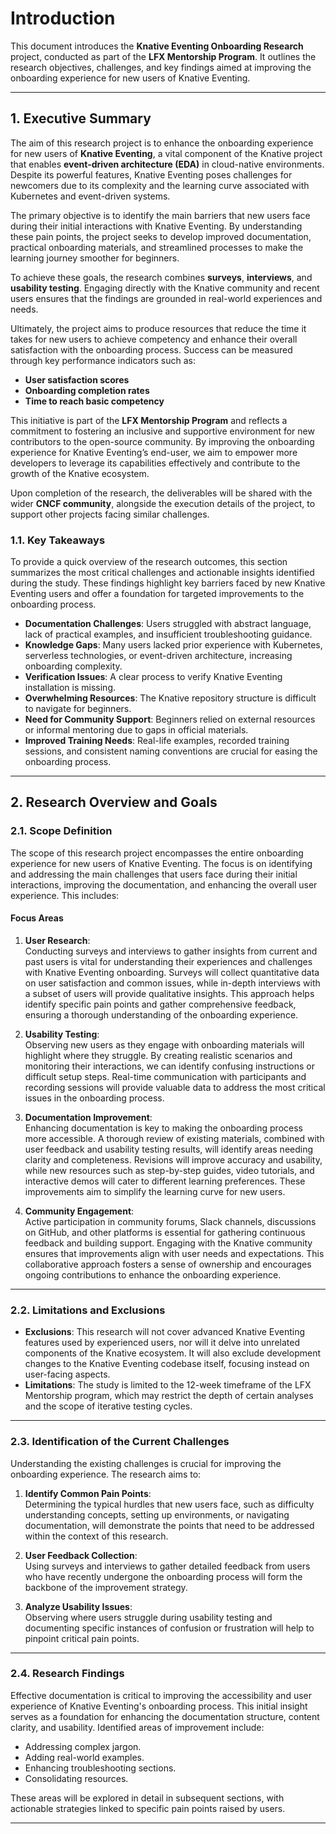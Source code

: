 # Introduction

This document introduces the **Knative Eventing Onboarding Research** project, conducted as part of the **LFX Mentorship Program**. It outlines the research objectives, challenges, and key findings aimed at improving the onboarding experience for new users of Knative Eventing.

---

## 1. Executive Summary

The aim of this research project is to enhance the onboarding experience for new users of **Knative Eventing**, a vital component of the Knative project that enables **event-driven architecture (EDA)** in cloud-native environments. Despite its powerful features, Knative Eventing poses challenges for newcomers due to its complexity and the learning curve associated with Kubernetes and event-driven systems.

The primary objective is to identify the main barriers that new users face during their initial interactions with Knative Eventing. By understanding these pain points, the project seeks to develop improved documentation, practical onboarding materials, and streamlined processes to make the learning journey smoother for beginners.

To achieve these goals, the research combines **surveys**, **interviews**, and **usability testing**. Engaging directly with the Knative community and recent users ensures that the findings are grounded in real-world experiences and needs.

Ultimately, the project aims to produce resources that reduce the time it takes for new users to achieve competency and enhance their overall satisfaction with the onboarding process. Success can be measured through key performance indicators such as:
- **User satisfaction scores**
- **Onboarding completion rates**
- **Time to reach basic competency**

This initiative is part of the **LFX Mentorship Program** and reflects a commitment to fostering an inclusive and supportive environment for new contributors to the open-source community. By improving the onboarding experience for Knative Eventing’s end-user, we aim to empower more developers to leverage its capabilities effectively and contribute to the growth of the Knative ecosystem.

Upon completion of the research, the deliverables will be shared with the wider **CNCF community**, alongside the execution details of the project, to support other projects facing similar challenges.


### 1.1. Key Takeaways

To provide a quick overview of the research outcomes, this section summarizes the most critical challenges and actionable insights identified during the study. These findings highlight key barriers faced by new Knative Eventing users and offer a foundation for targeted improvements to the onboarding process.

- **Documentation Challenges**: Users struggled with abstract language, lack of practical examples, and insufficient troubleshooting guidance.
- **Knowledge Gaps**: Many users lacked prior experience with Kubernetes, serverless technologies, or event-driven architecture, increasing onboarding complexity.
- **Verification Issues**: A clear process to verify Knative Eventing installation is missing.
- **Overwhelming Resources**: The Knative repository structure is difficult to navigate for beginners.
- **Need for Community Support**: Beginners relied on external resources or informal mentoring due to gaps in official materials.
- **Improved Training Needs**: Real-life examples, recorded training sessions, and consistent naming conventions are crucial for easing the onboarding process.

---

## 2. Research Overview and Goals

### 2.1. Scope Definition

The scope of this research project encompasses the entire onboarding experience for new users of Knative Eventing. The focus is on identifying and addressing the main challenges that users face during their initial interactions, improving the documentation, and enhancing the overall user experience. This includes:

#### Focus Areas

1. **User Research**:  
   Conducting surveys and interviews to gather insights from current and past users is vital for understanding their experiences and challenges with Knative Eventing onboarding. Surveys will collect quantitative data on user satisfaction and common issues, while in-depth interviews with a subset of users will provide qualitative insights. This approach helps identify specific pain points and gather comprehensive feedback, ensuring a thorough understanding of the onboarding experience.

2. **Usability Testing**:  
   Observing new users as they engage with onboarding materials will highlight where they struggle. By creating realistic scenarios and monitoring their interactions, we can identify confusing instructions or difficult setup steps. Real-time communication with participants and recording sessions will provide valuable data to address the most critical issues in the onboarding process.

3. **Documentation Improvement**:  
   Enhancing documentation is key to making the onboarding process more accessible. A thorough review of existing materials, combined with user feedback and usability testing results, will identify areas needing clarity and completeness. Revisions will improve accuracy and usability, while new resources such as step-by-step guides, video tutorials, and interactive demos will cater to different learning preferences. These improvements aim to simplify the learning curve for new users.

4. **Community Engagement**:  
   Active participation in community forums, Slack channels, discussions on GitHub, and other platforms is essential for gathering continuous feedback and building support. Engaging with the Knative community ensures that improvements align with user needs and expectations. This collaborative approach fosters a sense of ownership and encourages ongoing contributions to enhance the onboarding experience.

---

### 2.2. Limitations and Exclusions

- **Exclusions**: This research will not cover advanced Knative Eventing features used by experienced users, nor will it delve into unrelated components of the Knative ecosystem. It will also exclude development changes to the Knative Eventing codebase itself, focusing instead on user-facing aspects.
- **Limitations**: The study is limited to the 12-week timeframe of the LFX Mentorship program, which may restrict the depth of certain analyses and the scope of iterative testing cycles.

---

### 2.3. Identification of the Current Challenges

Understanding the existing challenges is crucial for improving the onboarding experience. The research aims to:

1. **Identify Common Pain Points**:  
   Determining the typical hurdles that new users face, such as difficulty understanding concepts, setting up environments, or navigating documentation, will demonstrate the points that need to be addressed within the context of this research.

2. **User Feedback Collection**:  
   Using surveys and interviews to gather detailed feedback from users who have recently undergone the onboarding process will form the backbone of the improvement strategy.

3. **Analyze Usability Issues**:  
   Observing where users struggle during usability testing and documenting specific instances of confusion or frustration will help to pinpoint critical pain points.

---

### 2.4. Research Findings

Effective documentation is critical to improving the accessibility and user experience of Knative Eventing's onboarding process. This initial insight serves as a foundation for enhancing the documentation structure, content clarity, and usability. Identified areas of improvement include:
- Addressing complex jargon.
- Adding real-world examples.
- Enhancing troubleshooting sections.
- Consolidating resources.

These areas will be explored in detail in subsequent sections, with actionable strategies linked to specific pain points raised by users.


---

